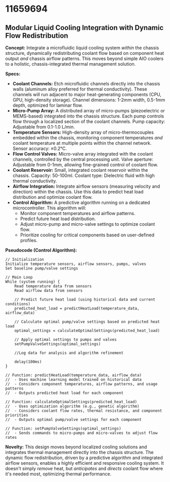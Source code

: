 # 11659694

## Modular Liquid Cooling Integration with Dynamic Flow Redistribution

**Concept:** Integrate a microfluidic liquid cooling system *within* the chassis structure, dynamically redistributing coolant flow based on component heat output *and* chassis airflow patterns. This moves beyond simple AIO coolers to a holistic, chassis-integrated thermal management solution.

**Specs:**

*   **Coolant Channels:** Etch microfluidic channels directly into the chassis walls (aluminum alloy preferred for thermal conductivity). These channels will run adjacent to major heat-generating components (CPU, GPU, high-density storage). Channel dimensions: 1-2mm width, 0.5-1mm depth, optimized for laminar flow.
*   **Micro-Pump Array:** A distributed array of micro-pumps (piezoelectric or MEMS-based) integrated into the chassis structure. Each pump controls flow through a localized section of the coolant channels. Pump capacity: Adjustable from 0.1-1.0 L/min.
*   **Temperature Sensors:** High-density array of micro-thermocouples embedded within the chassis, monitoring component temperatures *and* coolant temperature at multiple points within the channel network. Sensor accuracy: ±0.2°C.
*   **Flow Control Valves:** Micro-valve array integrated with the coolant channels, controlled by the central processing unit. Valve aperture: Adjustable from 0-1mm, allowing fine-grained control of coolant flow.
*   **Coolant Reservoir:** Small, integrated coolant reservoir within the chassis. Capacity: 50-100ml. Coolant type: Dielectric fluid with high thermal conductivity.
*   **Airflow Integration:** Integrate airflow sensors (measuring velocity and direction) within the chassis. Use this data to predict heat load distribution and optimize coolant flow.
*   **Control Algorithm:** A predictive algorithm running on a dedicated microcontroller. This algorithm will:
    *   Monitor component temperatures and airflow patterns.
    *   Predict future heat load distribution.
    *   Adjust micro-pump and micro-valve settings to optimize coolant flow.
    *   Prioritize cooling for critical components based on user-defined profiles.

**Pseudocode (Control Algorithm):**

```
// Initialization
Initialize temperature sensors, airflow sensors, pumps, valves
Set baseline pump/valve settings

// Main Loop
While (system running) {
    Read temperature data from sensors
    Read airflow data from sensors

    // Predict future heat load (using historical data and current conditions)
    predicted_heat_load = predictHeatLoad(temperature_data, airflow_data)

    // Calculate optimal pump/valve settings based on predicted heat load
    optimal_settings = calculateOptimalSettings(predicted_heat_load)

    // Apply optimal settings to pumps and valves
    setPumpValveSettings(optimal_settings)

    //Log data for analysis and algorithm refinement

    delay(100ms)
}

// Function: predictHeatLoad(temperature_data, airflow_data)
//  - Uses machine learning model trained on historical data
//  - Considers component temperatures, airflow patterns, and usage patterns
//  - Outputs predicted heat load for each component

// Function: calculateOptimalSettings(predicted_heat_load)
//  - Uses optimization algorithm (e.g., genetic algorithm)
//  - Considers coolant flow rates, thermal resistance, and component priorities
//  - Outputs optimal pump/valve settings for each component

// Function: setPumpValveSettings(optimal_settings)
//  - Sends commands to micro-pumps and micro-valves to adjust flow rates
```

**Novelty:** This design moves beyond localized cooling solutions and integrates thermal management directly into the chassis structure. The dynamic flow redistribution, driven by a predictive algorithm and integrated airflow sensors, enables a highly efficient and responsive cooling system. It doesn't simply *remove* heat, but *anticipates* and *directs* coolant flow where it's needed most, optimizing thermal performance.